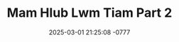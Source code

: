 ---
layout: movie-video-data
date: 2025-03-01 21:25:08 -0777
categories: movie

# Site Attributes
title: "Mam Hlub Lwm Tiam Part 2"
permalink: "/movie/Mam_Hlub_Lwm_Tiam_Part_2"

# Movie Attributes
synopsis: "Ntxhee thiab kim txoj kev hlub ruaj npaum tej roob hav uas nyob tsis txawj txav. Tiam sis txoj hmoo tsis muaj kim yug los ua tus pluag. Ntxhee yug los ua tus muaj. Txawm sib hlub npaum cas los nkawv txoj kev hlub thiaj zoo li lub ntuj uas tsis muaj hnub tshav. ntxhee niam thiab txov los tsis pub nws mus yuav tus neeg ntsuag pluag kob huam zoo li kim. kim niam hlob thiab txiv hlob los ua tsis tau lub siab dav uas yuav nrog nta kom kim tsheej cuab tsheej yim. nkawv lub kua muag poob vim tiam no nkawv daim ntawv txij nkawm los sib raug tiam sis txoj hmoo tsis sib thooj ces ntshe kawg mam hlub lwm tiam. "
producer: "Golden Path Entertainment"
director: "Muas Lis, Tswb Yaj"
writer: "Tswb Yaj, Vwj Yaj, Muas Lis"
video_link: ""
genre: "Drama Action"
year: "2004"
release_type: "VHS"
storage: "Center for Hmong Studies"
thumbnail: "/assets/images/movie_thumbnails/Mam Hlub Lwm Tiam Part 2.jpeg"
publishing_company: "Golden Path Entertainment"

# Sequels + Parts
base_movie: ""
total_parts: 
sequel: ""

# Movie Cast
cast:
- name: "Paj Zaub Vwj"
- name: "Tub Yaj"
- name: "Pob Zeb Lis"
- name: "Coob Thoj"
- name: "Ntxheeb Xyooj"
- name: "Cua Yaj Vaj"
- name: "Paj Thoj"
- name: "Kuam Lis"
- name: "Ntxhais Yaj"
- name: "Dee Vaj"
---